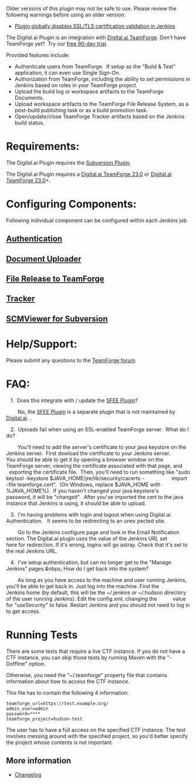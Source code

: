 Older versions of this plugin may not be safe to use. Please review the following warnings before using an older version:

-   [Plugin globally disables SSL/TLS certification validation in Jenkins](https://jenkins.io/security/advisory/2018-06-25/#SECURITY-941)

The Digital.ai Plugin is an integration with [Digital.ai TeamForge](https://digital.ai/products/teamforge/ "Digital.ai TeamForge"). Don't
have TeamForge yet?  Try our [free 90-day trial](http://www.open.collab.net/products/sfee/tryit.html "free 30-day trial").

Provided features include:

-   Authenticate users from TeamForge.  If setup as the "Build & Test" application, it can even use Single Sign-On.
-   Authorization from TeamForge, including the ability to set permissions in Jenkins based on roles in your TeamForge project.
-   Upload the build log or workspace artifacts to the TeamForge Documents.
-   Upload workspace artifacts to the TeamForge File Release System, as a post-build publishing task or as a build promotion task.
-   Open/update/close TeamForge Tracker artifacts based on the Jenkins build status.

# Requirements:

The Digital.ai Plugin requires the [Subversion Plugin](https://wiki.jenkins.io/display/JENKINS/Subversion+Plugin).

The Digital.ai Plugin requires a [Digital.ai TeamForge 23.0](https://docs.digital.ai/bundle/teamforge230/page/index.html "Digital.ai TeamForge 23.0") or
[Digital.ai TeamForge 23.0](https://docs.digital.ai/bundle/teamforge230/page/index.html "Digital.ai TeamForge 23.0")+.

# Configuring Components:

Following individual component can be configured within each Jenkins job

## [Authentication](https://github.com/jenkinsci/collabnet-plugin/blob/master/docs/AUTHENTICATION.md)

## [Document Uploader](https://github.com/jenkinsci/collabnet-plugin/blob/master/docs/DOCUMENTS.md)

## [File Release to TeamForge](https://github.com/jenkinsci/collabnet-plugin/blob/master/docs/FRS.md)

## [Tracker](https://github.com/jenkinsci/collabnet-plugin/blob/master/docs/TRACKER.md)

## [SCMViewer for Subversion](https://github.com/jenkinsci/collabnet-plugin/blob/master/docs/SCM.md)

# Help/Support:

Please submit any questions to the [TeamForge forum](http://forums.open.collab.net/ds/viewForumSummary.do?dsForumId=736 "TeamForge forum").

# FAQ:

   1.  Does this integrate with / update the [SFEE Plugin](https://wiki.jenkins.io/display/JENKINS/SFEE+Plugin)?

        No, the [SFEE Plugin](https://wiki.jenkins.io/display/JENKINS/SFEE+Plugin) is a separate plugin that is not maintained by [Digital.ai](https://digital.ai/ "Digital.ai"). .

   2.  Uploads fail when using an SSL-enabled TeamForge server.  What do I do?

        You'll need to add the server's certificate to your java keystore on the Jenkins server.  First dowload the certificate to your Jenkins server.            You should be able to get it by opening a browser window on the TeamForge server, viewing the certificate associated with that page, and          exporting the certificate file.  Then, you'll need to run something like "sudo keytool -keystore $JAVA\_HOME/jre/lib/security/cacerts -                   import -file teamforge.cert".  (On Windows, replace $JAVA\_HOME with %JAVA\_HOME%).  If you haven't changed your java keystore's                    password, it will be "changeit".  After you've imported the cert to the java instance that Jenkins is using, it should be able to upload.

   3.  I'm having problems with login and logout when using Digital.ai Authentication.   It seems to be redirecting to an unex pected site.

        Go to the Jenkins configure page and look in the Email Notification section. The Digital.ai plugin uses the value of the Jenkins URL set                 here for redirection. If it's wrong, logins will go astray. Check that it's set to the real Jenkins URL. 

   4.  I've setup authentication, but can no longer get to the "Manage Jenkins" pages.&nbps; How do I get back into the system?

        As long as you have access to the machine and user running Jenkins, you'll be able to get back in. Just log into the machine. Find the                 Jenkins home (by default, this will be the \~/.jenkins or \~/.hudson directory of the user running Jenkins). Edit the config.xml, changing the           value for "useSecurity" to false. Restart Jenkins and you should not need to log in to get access.

# Running Tests

There are some tests that require a live CTF instance. If you do not have a CTF instance, you can skip those tests by running Maven with the "-Doffline" option.

Otherwise, you need the "~/.teamforge" property file that contains information about how to access the CTF instance.

This file has to contain the following 4 information:

```
teamforge_url=https://test.example.org/
admin_user=admin
password=****
teamforge_project=hudson-test
```

The user has to have a full access on the specified CTF instance. The test involves messing around with the specified project, so you'd better specify the project whose contents is not important.

## More information

* [Changelog](https://github.com/jenkinsci/collabnet-plugin/blob/master/CHANGELOG.md)
